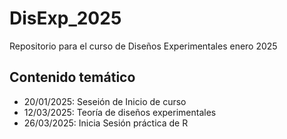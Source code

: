 # DisExp_2025
Repositorio para el curso de Diseños Experimentales enero 2025

## Contenido temático 
- 20/01/2025: Seseión de Inicio de curso
- 12/03/2025: Teoría de diseños experimentales
- 26/03/2025: Inicia Sesión práctica de R 
